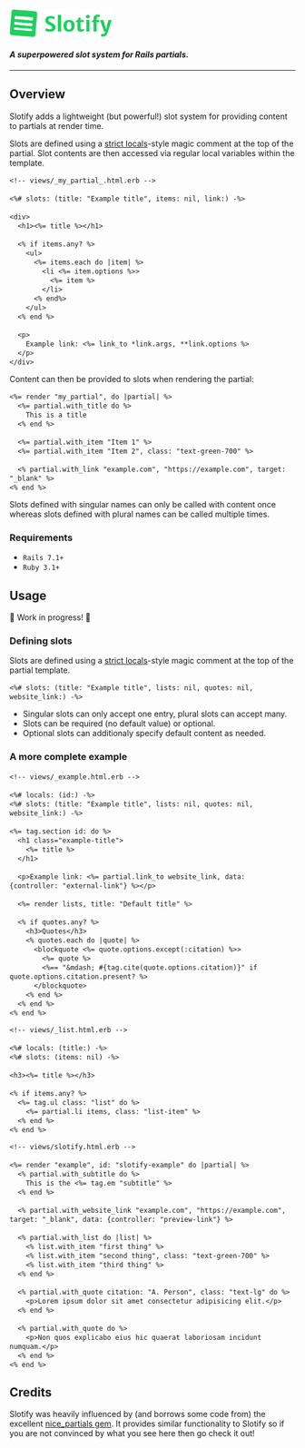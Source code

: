 <img src=".github/assets/slotify_wordmark.svg" width="180">
  
#### _A superpowered slot system for Rails partials._

----------

## Overview

Slotify adds a lightweight (but powerful!) slot system for providing content to partials at render time.

Slots are defined using a [strict locals](https://guides.rubyonrails.org/action_view_overview.html#strict-locals)-style magic comment at the top of the partial.
Slot contents are then accessed via regular local variables within the template.

```erb
<!-- views/_my_partial_.html.erb -->

<%# slots: (title: "Example title", items: nil, link:) -%>

<div>
  <h1><%= title %></h1>

  <% if items.any? %>
    <ul>
      <%= items.each do |item| %>
        <li <%= item.options %>>
          <%= item %>
        </li>
      <% end%>
    </ul>
  <% end %>

  <p>
    Example link: <%= link_to *link.args, **link.options %>
  </p>
</div>
```

Content can then be provided to slots when rendering the partial:

```erb
<%= render "my_partial", do |partial| %>
  <%= partial.with_title do %>
    This is a title
  <% end %>

  <%= partial.with_item "Item 1" %>
  <%= partial.with_item "Item 2", class: "text-green-700" %>

  <% partial.with_link "example.com", "https://example.com", target: "_blank" %>
<% end %>
```

Slots defined with singular names can only be called with content once whereas slots defined with plural names can be called multiple times.

### Requirements

* `Rails 7.1+`
* `Ruby 3.1+`

## Usage

 🚧 Work in progress! 🚧

### Defining slots

Slots are defined using a [strict locals](https://guides.rubyonrails.org/action_view_overview.html#strict-locals)-style magic comment at the top of the partial template.

```erb
<%# slots: (title: "Example title", lists: nil, quotes: nil, website_link:) -%>
```

* Singular slots can only accept one entry, plural slots can accept many.
* Slots can be required (no default value) or optional.
* Optional slots can additionaly specify default content as needed.

### A more complete example

```erb
<!-- views/_example.html.erb -->

<%# locals: (id:) -%>
<%# slots: (title: "Example title", lists: nil, quotes: nil, website_link:) -%>

<%= tag.section id: do %>
  <h1 class="example-title">
    <%= title %>
  </h1>
  
  <p>Example link: <%= partial.link_to website_link, data: {controller: "external-link"} %></p>

  <%= render lists, title: "Default title" %>

  <% if quotes.any? %>
    <h3>Quotes</h3>
    <% quotes.each do |quote| %>
      <blockquote <%= quote.options.except(:citation) %>>
        <%= quote %>
        <%== "&mdash; #{tag.cite(quote.options.citation)}" if quote.options.citation.present? %>
      </blockquote>
    <% end %>
  <% end %>
<% end %>
```

```erb
<!-- views/_list.html.erb -->

<%# locals: (title:) -%>
<%# slots: (items: nil) -%>
 
<h3><%= title %></h3>

<% if items.any? %>
  <%= tag.ul class: "list" do %>
    <%= partial.li items, class: "list-item" %>
  <% end %>
<% end %>
```

```erb
<!-- views/slotify.html.erb -->

<%= render "example", id: "slotify-example" do |partial| %>
  <% partial.with_subtitle do %>
    This is the <%= tag.em "subtitle" %>
  <% end %>

  <% partial.with_website_link "example.com", "https://example.com", target: "_blank", data: {controller: "preview-link"} %>

  <% partial.with_list do |list| %>
    <% list.with_item "first thing" %> 
    <% list.with_item "second thing", class: "text-green-700" %>
    <% list.with_item "third thing" %>
  <% end %>

  <% partial.with_quote citation: "A. Person", class: "text-lg" do %>
    <p>Lorem ipsum dolor sit amet consectetur adipisicing elit.</p>
  <% end %>

  <% partial.with_quote do %>
    <p>Non quos explicabo eius hic quaerat laboriosam incidunt numquam.</p>
  <% end %>
<% end %>
```

## Credits

Slotify was heavily influenced by (and borrows some code from) the excellent [nice_partials gem](https://github.com/bullet-train-co/nice_partials). It provides similar functionality to Slotify so if you are not convinced by what you see here then go check it out!